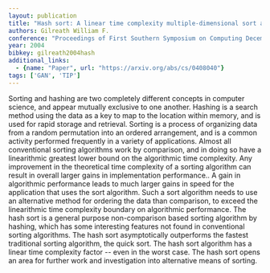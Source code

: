 ```yaml
---
layout: publication
title: "Hash sort: A linear time complexity multiple-dimensional sort algorithm"
authors: Gilreath William F.
conference: "Proceedings of First Southern Symposium on Computing December"
year: 2004
bibkey: gilreath2004hash
additional_links:
  - {name: "Paper", url: "https://arxiv.org/abs/cs/0408040"}
tags: ['GAN', 'TIP']
---
```

Sorting and hashing are two completely different concepts in computer science,
and appear mutually exclusive to one another. Hashing is a search method using
the data as a key to map to the location within memory, and is used for rapid
storage and retrieval. Sorting is a process of organizing data from a random
permutation into an ordered arrangement, and is a common activity performed
frequently in a variety of applications. Almost all conventional sorting
algorithms work by comparison, and in doing so have a linearithmic greatest
lower bound on the algorithmic time complexity. Any improvement in the
theoretical time complexity of a sorting algorithm can result in overall larger
gains in implementation performance.. A gain in algorithmic performance leads to
much larger gains in speed for the application that uses the sort algorithm.
Such a sort algorithm needs to use an alternative method for ordering the data
than comparison, to exceed the linearithmic time complexity boundary on
algorithmic performance. The hash sort is a general purpose non-comparison based
sorting algorithm by hashing, which has some interesting features not found in
conventional sorting algorithms. The hash sort asymptotically outperforms the
fastest traditional sorting algorithm, the quick sort. The hash sort algorithm
has a linear time complexity factor -- even in the worst case. The hash sort
opens an area for further work and investigation into alternative means of
sorting.
